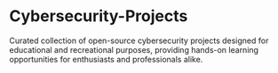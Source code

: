 # Cybersecurity-Projects
Curated collection of open-source cybersecurity projects designed for educational and recreational purposes, providing hands-on learning opportunities for enthusiasts and professionals alike.
